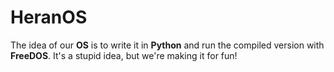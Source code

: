 # HeranOS
The idea of our __OS__ is to write it in **Python** and run the compiled version with **FreeDOS**. It's a stupid idea, but we're making it for fun!